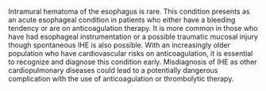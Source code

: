 Intramural hematoma of the esophagus is rare. This condition presents as an acute esophageal condition in patients who either have a bleeding tendency or are on anticoagulation therapy. It is more common in those who have had esophageal instrumentation or a possible traumatic mucosal injury though spontaneous IHE is also possible. With an increasingly older population who have cardiovascular risks on anticoagulation, it is essential to recognize and diagnose this condition early. Misdiagnosis of IHE as other cardiopulmonary diseases could lead to a potentially dangerous complication with the use of anticoagulation or thrombolytic therapy.